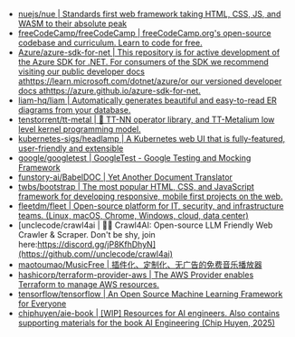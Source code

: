 + [nuejs/nue | Standards first web framework taking HTML, CSS, JS, and WASM to their absolute peak](https://github.com//nuejs/nue)
+ [freeCodeCamp/freeCodeCamp | freeCodeCamp.org's open-source codebase and curriculum. Learn to code for free.](https://github.com//freeCodeCamp/freeCodeCamp)
+ [Azure/azure-sdk-for-net | This repository is for active development of the Azure SDK for .NET. For consumers of the SDK we recommend visiting our public developer docs athttps://learn.microsoft.com/dotnet/azure/or our versioned developer docs athttps://azure.github.io/azure-sdk-for-net.](https://github.com//Azure/azure-sdk-for-net)
+ [liam-hq/liam | Automatically generates beautiful and easy-to-read ER diagrams from your database.](https://github.com//liam-hq/liam)
+ [tenstorrent/tt-metal | 🤘 TT-NN operator library, and TT-Metalium low level kernel programming model.](https://github.com//tenstorrent/tt-metal)
+ [kubernetes-sigs/headlamp | A Kubernetes web UI that is fully-featured, user-friendly and extensible](https://github.com//kubernetes-sigs/headlamp)
+ [google/googletest | GoogleTest - Google Testing and Mocking Framework](https://github.com//google/googletest)
+ [funstory-ai/BabelDOC | Yet Another Document Translator](https://github.com//funstory-ai/BabelDOC)
+ [twbs/bootstrap | The most popular HTML, CSS, and JavaScript framework for developing responsive, mobile first projects on the web.](https://github.com//twbs/bootstrap)
+ [fleetdm/fleet | Open-source platform for IT, security, and infrastructure teams. (Linux, macOS, Chrome, Windows, cloud, data center)](https://github.com//fleetdm/fleet)
+ [unclecode/crawl4ai | 🚀🤖 Crawl4AI: Open-source LLM Friendly Web Crawler & Scraper. Don't be shy, join here:https://discord.gg/jP8KfhDhyN](https://github.com//unclecode/crawl4ai)
+ [maotoumao/MusicFree | 插件化、定制化、无广告的免费音乐播放器](https://github.com//maotoumao/MusicFree)
+ [hashicorp/terraform-provider-aws | The AWS Provider enables Terraform to manage AWS resources.](https://github.com//hashicorp/terraform-provider-aws)
+ [tensorflow/tensorflow | An Open Source Machine Learning Framework for Everyone](https://github.com//tensorflow/tensorflow)
+ [chiphuyen/aie-book | [WIP] Resources for AI engineers. Also contains supporting materials for the book AI Engineering (Chip Huyen, 2025)](https://github.com//chiphuyen/aie-book)
